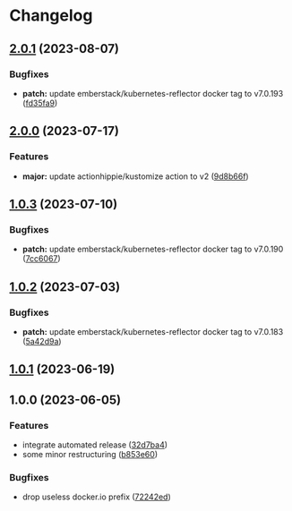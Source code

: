# Changelog

## [2.0.1](https://github.com/kustomhippie/kubernetes-reflector/compare/v2.0.0...v2.0.1) (2023-08-07)


### Bugfixes

* **patch:** update emberstack/kubernetes-reflector docker tag to v7.0.193 ([fd35fa9](https://github.com/kustomhippie/kubernetes-reflector/commit/fd35fa91837c03939767d7dc0b68a58fe45d69a7))

## [2.0.0](https://github.com/kustomhippie/kubernetes-reflector/compare/v1.0.3...v2.0.0) (2023-07-17)


### Features

* **major:** update actionhippie/kustomize action to v2 ([9d8b66f](https://github.com/kustomhippie/kubernetes-reflector/commit/9d8b66f35b3832f5d01cf2cc1d373a128ba8dcf2))

## [1.0.3](https://github.com/kustomhippie/kubernetes-reflector/compare/v1.0.2...v1.0.3) (2023-07-10)


### Bugfixes

* **patch:** update emberstack/kubernetes-reflector docker tag to v7.0.190 ([7cc6067](https://github.com/kustomhippie/kubernetes-reflector/commit/7cc6067eecdd4c54f5a8d3826d5f953b4391ded4))

## [1.0.2](https://github.com/kustomhippie/kubernetes-reflector/compare/v1.0.1...v1.0.2) (2023-07-03)


### Bugfixes

* **patch:** update emberstack/kubernetes-reflector docker tag to v7.0.183 ([5a42d9a](https://github.com/kustomhippie/kubernetes-reflector/commit/5a42d9ae78ad00af24916ce5aaa8967f62fa6b20))

## [1.0.1](https://github.com/kustomhippie/kubernetes-reflector/compare/v1.0.0...v1.0.1) (2023-06-19)

## 1.0.0 (2023-06-05)


### Features

* integrate automated release ([32d7ba4](https://github.com/kustomhippie/kubernetes-reflector/commit/32d7ba448979552c246b9bac9c644f32f37bda9a))
* some minor restructuring ([b853e60](https://github.com/kustomhippie/kubernetes-reflector/commit/b853e60eb3b690e2ac7566d29a2c535dc0a89807))


### Bugfixes

* drop useless docker.io prefix ([72242ed](https://github.com/kustomhippie/kubernetes-reflector/commit/72242edaf6b2c95f5b511776547fdb3e92c55ae6))
